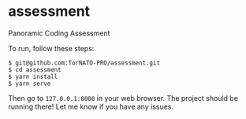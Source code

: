# assessment
Panoramic Coding Assessment

To run, follow these steps:

```
$ git@github.com:TorNATO-PRO/assessment.git
$ cd assessment
$ yarn install
$ yarn serve
```

Then go to `127.0.0.1:8000` in your web browser. The project should be running there! Let me know if you have any issues.
